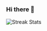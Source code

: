 ### Hi there 👋

<!--
**AnubhavMazumder/AnubhavMazumder** is a ✨ _special_ ✨ repository because its `README.md` (this file) appears on your GitHub profile.

Here are some ideas to get you started:

- 🔭 I’m currently working on ...
- 🌱 I’m currently learning ...
- 👯 I’m looking to collaborate on ...
- 🤔 I’m looking for help with ...
- 💬 Ask me about ...
- 📫 How to reach me: ...
- 😄 Pronouns: ...
- ⚡ Fun fact: ...
this is the best
-->
![Streak Stats](https://github-readme-streak-stats.herokuapp.com/?user=AnubhavMazumder&theme=dark)
